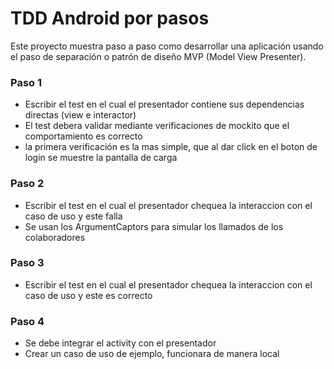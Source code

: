 # TDD Android por pasos

Este proyecto muestra paso a paso como desarrollar una aplicación usando el paso de separación o 
patrón de diseño MVP (Model View Presenter).

### Paso 1
* Escribir el test en el cual el presentador contiene sus dependencias directas (view e interactor)
* El test debera validar mediante verificaciones de mockito que el comportamiento es correcto
* la primera verificación es la mas simple, que al dar click en el boton de login se muestre la 
pantalla de carga

### Paso 2
* Escribir el test en el cual el presentador chequea la interaccion con el caso de uso y este falla
* Se usan los ArgumentCaptors para simular los llamados de los colaboradores

### Paso 3
* Escribir el test en el cual el presentador chequea la interaccion con el caso de uso y este es correcto

### Paso 4
* Se debe integrar el activity con el presentador
* Crear un caso de uso de ejemplo, funcionara de manera local
